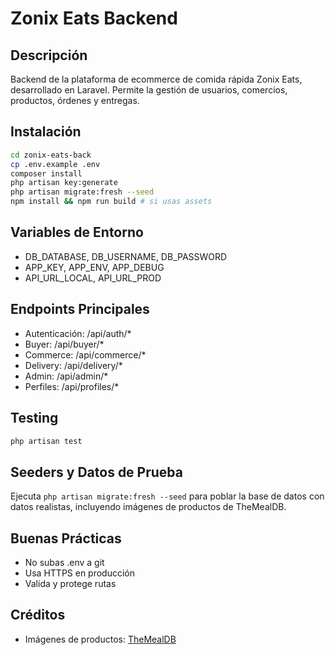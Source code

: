 # Zonix Eats Backend

## Descripción
Backend de la plataforma de ecommerce de comida rápida Zonix Eats, desarrollado en Laravel. Permite la gestión de usuarios, comercios, productos, órdenes y entregas.

## Instalación

```bash
cd zonix-eats-back
cp .env.example .env
composer install
php artisan key:generate
php artisan migrate:fresh --seed
npm install && npm run build # si usas assets
```

## Variables de Entorno
- DB_DATABASE, DB_USERNAME, DB_PASSWORD
- APP_KEY, APP_ENV, APP_DEBUG
- API_URL_LOCAL, API_URL_PROD

## Endpoints Principales
- Autenticación: /api/auth/*
- Buyer: /api/buyer/*
- Commerce: /api/commerce/*
- Delivery: /api/delivery/*
- Admin: /api/admin/*
- Perfiles: /api/profiles/*

## Testing
```bash
php artisan test
```

## Seeders y Datos de Prueba
Ejecuta `php artisan migrate:fresh --seed` para poblar la base de datos con datos realistas, incluyendo imágenes de productos de TheMealDB.

## Buenas Prácticas
- No subas .env a git
- Usa HTTPS en producción
- Valida y protege rutas

## Créditos
- Imágenes de productos: [TheMealDB](https://www.themealdb.com/api.php)
